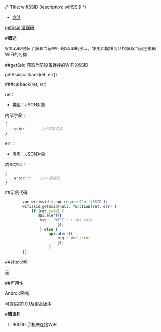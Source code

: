 /*
Title: wifiSSID
Description: wifiSSID
*/

<ul id="tab" class="clearfix">
	<li class="active"><a href="#method-content">方法</a></li>
</ul>
<div id="method-content">

<div class="outline">

[getSsid](#getSsid)
[错误码](#2)
</div>

#**概述**

wifiSSID封装了获取当前WIFI的SSID的接口，使用此模块可轻松获取当前连接的WIFI的名称

##getSsid
获取当前设备连接的WIFI的SSID

getSsid(callback(ret, err))<div id="getSsid"></div>

###callback(ret, err)

ret：

- 类型：JSON对象

内部字段：

```js
{
	ssid:''      //SSID名称
}
```

err：

- 类型：JSON对象

内部字段：

```js
{
    error:""    ////错误码
}
```

##示例代码

```js
		var wifissid = api.require('wifiSSID');
		wifissid.getSsid(null, function(ret, err) {
			if (ret.ssid) {
			   api.alert({
				msg : 'WIFI:' + ret.ssid
						});
				} else {
					api.alert({
						msg : err.error
						});
					}
		});
```

##补充说明

无

##可用性

Android系统

可提供的1.0.1及更高版本

#**错误码**<div id="2"></div>

1. 90000 手机未连接WIFI